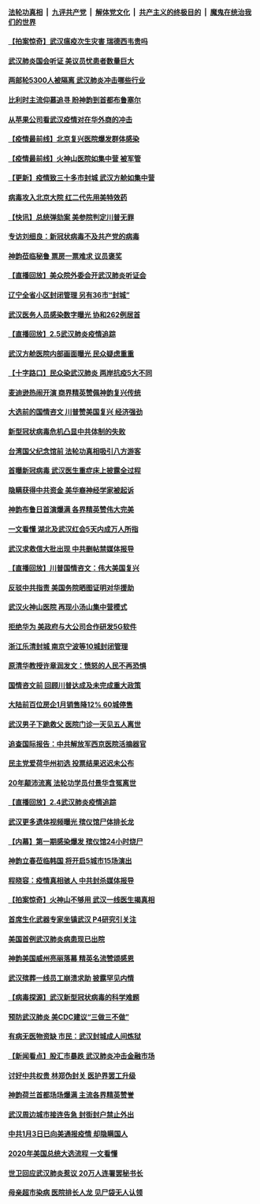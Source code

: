 ####  [法轮功真相](../../../../basic/blob/master/README.md?t=02062002) &nbsp;|&nbsp; [九评共产党](../../../../9ping.md/blob/master/README.md?t=02062002) &nbsp;|&nbsp; [解体党文化](../../../../jtdwh.md/blob/master/README.md?t=02062002)  &nbsp;|&nbsp; [共产主义的终极目的](../../../../gczydzjmd.md/blob/master/README.md?t=02062002) &nbsp;|&nbsp; [魔鬼在统治我们的世界](../../../../mgztzwmdsj.md/blob/master/README.md?t=02062002) 

#### [【拍案惊奇】武汉瘟疫次生灾害 瑞德西韦贵吗](../pages/nf4514/n11847587.md?t=02062002) 

#### [武汉肺炎国会听证 美议员忧患者数量巨大](../pages/nf4514/n11844851.md?t=02062002) 

#### [两邮轮5300人被隔离 武汉肺炎冲击哪些行业](../pages/nf4514/n11847456.md?t=02062002) 

#### [比利时主流仰慕追寻 盼神韵到首都布鲁塞尔](../pages/nf4514/n11847614.md?t=02062002) 

#### [从苹果公司看武汉疫情对在华外商的冲击](../pages/nf4514/n11847586.md?t=02062002) 

#### [【疫情最前线】北京复兴医院爆发群体感染](../pages/nf4514/n11847626.md?t=02062002) 

#### [【疫情最前线】火神山医院如集中营 被军管](../pages/nf4514/n11847524.md?t=02062002) 

#### [【更新】疫情致三十多市封城 武汉方舱如集中营](../pages/nf4514/n11801312.md?t=02062002) 

#### [病毒攻入北京大院 红二代先用美特效药](../pages/nf4514/n11847427.md?t=02062002) 

#### [【快讯】总统弹劾案 美参院判定川普无罪](../pages/nf4514/n11847316.md?t=02062002) 

#### [专访刘细良：新冠状病毒不及共产党的病毒](../pages/nf4514/n11847164.md?t=02062002) 

#### [神韵莅临秘鲁 票房一票难求 议员褒奖](../pages/nf4514/n11847036.md?t=02062002) 

#### [【直播回放】美众院外委会开武汉肺炎听证会](../pages/nf4514/n11846727.md?t=02062002) 

#### [辽宁全省小区封闭管理 另有36市“封城”](../pages/nf4514/n11846879.md?t=02062002) 

#### [武汉医务人员感染数字曝光 协和262例居首](../pages/nf4514/n11846742.md?t=02062002) 

#### [【直播回放】2.5武汉肺炎疫情追踪](../pages/nf4514/n11846437.md?t=02062002) 

#### [武汉方舱医院内部画面曝光 民众疑虑重重](../pages/nf4514/n11846442.md?t=02062002) 

#### [【十字路口】民众染武汉肺炎 两岸抗疫5大不同](../pages/nf4514/n11845264.md?t=02062002) 

#### [麦迪逊热闹开演 商界精英赞佩神韵复兴传统](../pages/nf4514/n11846113.md?t=02062002) 

#### [大选前的国情咨文 川普赞美国复兴 经济强劲](../pages/nf4514/n11845526.md?t=02062002) 

#### [新型冠状病毒危机凸显中共体制的失败](../pages/nf4514/n11844970.md?t=02062002) 

#### [台湾国父纪念馆前 法轮功真相吸引八方游客](../pages/nf4514/n11843885.md?t=02062002) 

#### [首曝新冠病毒 武汉医生重症床上披露全过程](../pages/nf4514/n11845150.md?t=02062002) 

#### [隐瞒获得中共资金 美华裔神经学家被起诉](../pages/nf4514/n11844879.md?t=02062002) 

#### [神韵布鲁日首演爆满 各界精英赞伟大完美](../pages/nf4514/n11845302.md?t=02062002) 

#### [一文看懂 湖北及武汉红会5天内成万人所指](../pages/nf4514/n11844315.md?t=02062002) 

#### [武汉求救信大批出现 中共删帖禁媒体报导](../pages/nf4514/n11845064.md?t=02062002) 

#### [【直播回放】川普国情咨文：伟大美国复兴](../pages/nf4514/n11842079.md?t=02062002) 

#### [反驳中共指责 美国务院晒图证明对华援助](../pages/nf4514/n11844859.md?t=02062002) 

#### [武汉火神山医院 再现小汤山集中营模式](../pages/nf4514/n11844763.md?t=02062002) 

#### [拒绝华为 美政府与大公司合作研发5G软件](../pages/nf4514/n11844625.md?t=02062002) 

#### [浙江乐清封城 南京宁波等10城封闭管理](../pages/nf4514/n11844464.md?t=02062002) 

#### [原清华教授许章润发文：愤怒的人民不再恐惧](../pages/nf4514/n11844347.md?t=02062002) 

#### [国情咨文前 回顾川普达成及未完成重大政策](../pages/nf4514/n11844581.md?t=02062002) 

#### [大陆前百位房企1月销售降12% 60城停售](../pages/nf4514/n11844398.md?t=02062002) 

#### [武汉男子下跪救父 医院门诊一天见五人离世](../pages/nf4514/n11844073.md?t=02062002) 

#### [追查国际报告：中共解放军西京医院活摘器官](../pages/nf4514/n11838359.md?t=02062002) 

#### [民主党爱荷华州初选 投票结果迟迟未公布](../pages/nf4514/n11844207.md?t=02062002) 

#### [20年颠沛流离 法轮功学员付景华含冤离世](../pages/nf4514/n11841986.md?t=02062002) 

#### [【直播回放】2.4武汉肺炎疫情追踪](../pages/nf4514/n11844032.md?t=02062002) 

#### [武汉更多遗体视频曝光 殡仪馆尸体排长龙](../pages/nf4514/n11844057.md?t=02062002) 

#### [【内幕】第一期感染爆发 殡仪馆24小时烧尸](../pages/nf4514/n11843944.md?t=02062002) 

#### [神韵立春莅临韩国 将开启5城市15场演出](../pages/nf4514/n11843781.md?t=02062002) 

#### [程晓容：疫情真相骇人 中共封杀媒体报导](../pages/nf4514/n11843546.md?t=02062002) 

#### [【拍案惊奇】火神山不够用 武汉一线医生揭真相](../pages/nf4514/n11842682.md?t=02062002) 

#### [首席生化武器专家坐镇武汉 P4研究引关注](../pages/nf4514/n11842412.md?t=02062002) 

#### [美国首例武汉肺炎病患现已出院](../pages/nf4514/n11842740.md?t=02062002) 

#### [神韵美国威州亮丽落幕 精英名流赞颂感恩](../pages/nf4514/n11842912.md?t=02062002) 

#### [武汉殡葬一线员工崩溃求助 披露罕见内情](../pages/nf4514/n11842482.md?t=02062002) 

#### [【病毒探源】武汉新型冠状病毒的科学难题](../pages/nf4514/n11842176.md?t=02062002) 

#### [预防武汉肺炎 美CDC建议“三做三不做”](../pages/nf4514/n11842700.md?t=02062002) 

#### [有病无医物资缺 市民：武汉封城成人间炼狱](../pages/nf4514/n11839878.md?t=02062002) 

#### [【新闻看点】股汇市暴跌 武汉肺炎冲击金融市场](../pages/nf4514/n11842216.md?t=02062002) 

#### [讨好中共权贵 林郑伪封关 医护界罢工升级](../pages/nf4514/n11842359.md?t=02062002) 

#### [神韵荷兰首都场场爆满 主流各界精英赞誉](../pages/nf4514/n11842287.md?t=02062002) 

#### [武汉周边城市接连告急 封街封户禁止外出](../pages/nf4514/n11842277.md?t=02062002) 

#### [中共1月3日已向美通报疫情 却隐瞒国人](../pages/nf4514/n11841978.md?t=02062002) 

#### [2020年美国总统大选流程 一文看懂](../pages/nf4514/n11842056.md?t=02062002) 

#### [世卫回应武汉肺炎惹议 20万人连署罢秘书长](../pages/nf4514/n11841664.md?t=02062002) 

#### [母亲超市染病 医院排长人龙 见尸袋无人认领](../pages/nf4514/n11841762.md?t=02062002) 

